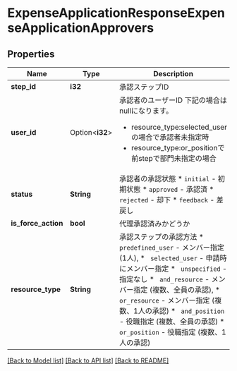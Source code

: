 # ExpenseApplicationResponseExpenseApplicationApprovers

## Properties

Name | Type | Description | Notes
------------ | ------------- | ------------- | -------------
**step_id** | **i32** | 承認ステップID | 
**user_id** | Option<**i32**> | 承認者のユーザーID 下記の場合はnullになります。 <ul>   <li>resource_type:selected_userの場合で承認者未指定時</li>   <li>resource_type:or_positionで前stepで部門未指定の場合</li> </ul> | 
**status** | **String** | 承認者の承認状態 * `initial` - 初期状態 * `approved` - 承認済 * `rejected` - 却下 * `feedback` - 差戻し | 
**is_force_action** | **bool** | 代理承認済みかどうか | 
**resource_type** | **String** | 承認ステップの承認方法 * ` predefined_user` - メンバー指定 (1人), * ` selected_user` - 申請時にメンバー指定 * ` unspecified` - 指定なし * ` and_resource` - メンバー指定 (複数、全員の承認), * ` or_resource` - メンバー指定 (複数、1人の承認) * ` and_position` - 役職指定 (複数、全員の承認) * ` or_position` - 役職指定 (複数、1人の承認) | 

[[Back to Model list]](../README.md#documentation-for-models) [[Back to API list]](../README.md#documentation-for-api-endpoints) [[Back to README]](../README.md)


